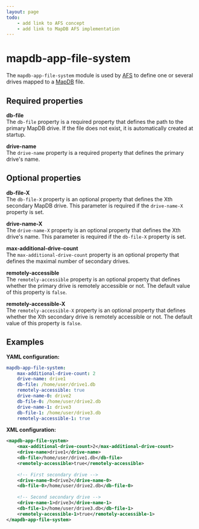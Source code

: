 ```yaml
---
layout: page
todo:
    - add link to AFS concept
    - add link to MapDB AFS implementation
---
```


# mapdb-app-file-system
The `mapdb-app-file-system` module is used by [AFS](../../data/afs.md) to define one or several drives mapped to a [MapDB](http://www.mapdb.org) file.

## Required properties

**db-file**  
The `db-file` property is a required property that defines the path to the primary MapDB drive. If the file does not exist, it is automatically created at startup.

**drive-name**  
The `drive-name` property is a required property that defines the primary drive's name.

## Optional properties

**db-file-X**  
The `db-file-X` property is an optional property that defines the Xth secondary MapDB drive. This parameter is required if the `drive-name-X` property is set.

**drive-name-X**  
The `drive-name-X` property is an optional property that defines the Xth drive's name. This parameter is required if the `db-file-X` property is set.

**max-additional-drive-count**  
The `max-additional-drive-count` property is an optional property that defines the maximal number of secondary drives.

**remotely-accessible**  
The `remotely-accessible` property is an optional property that defines whether the primary drive is remotely accessible or not. The default value of this property is `false`.

**remotely-accessible-X**  
The `remotely-accessible-X` property is an optional property that defines whether the Xth secondary drive is remotely accessible or not. The default value of this property is `false`.

## Examples

**YAML configuration:**
```yaml
mapdb-app-file-system:
    max-additional-drive-count: 2
    drive-name: drive1
    db-file: /home/user/drive1.db
    remotely-accessible: true
    drive-name-0: drive2
    db-file-0: /home/user/drive2.db
    drive-name-1: drive3
    db-file-1: /home/user/drive3.db
    remotely-accessible-1: true
```

**XML configuration:**
```xml
<mapdb-app-file-system>
    <max-additional-drive-count>2</max-additional-drive-count>
    <drive-name>drive1</drive-name>
    <db-file>/home/user/drive1.db</db-file>
    <remotely-accessible>true</remotely-accessible>
    
    <!-- First secondary drive -->
    <drive-name-0>drive2</drive-name-0>
    <db-file-0>/home/user/drive2.db</db-file-0>
    
    <!-- Second secondary drive -->
    <drive-name-1>drive3</drive-name-1>
    <db-file-1>/home/user/drive3.db</db-file-1>
    <remotely-accessible-1>true</remotely-accessible-1>
</mapdb-app-file-system>
```
